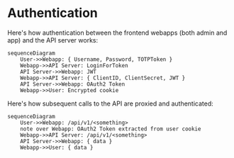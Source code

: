 # Authentication

Here's how authentication between the frontend webapps (both admin and app) and the API server works:

```mermaid
sequenceDiagram
    User->>Webapp: { Username, Password, TOTPToken }
    Webapp->>API Server: LoginForToken
    API Server->>Webapp: JWT
    Webapp->>API Server: { ClientID, ClientSecret, JWT }
    API Server->>Webapp: OAuth2 Token
    Webapp->>User: Encrypted cookie
```

Here's how subsequent calls to the API are proxied and authenticated:

```mermaid
sequenceDiagram
    User->>Webapp: /api/v1/<something>
    note over Webapp: OAuth2 Token extracted from user cookie
    Webapp->>API Server: /api/v1/<something>
    API Server->>Webapp: { data }
    Webapp->>User: { data }
```
